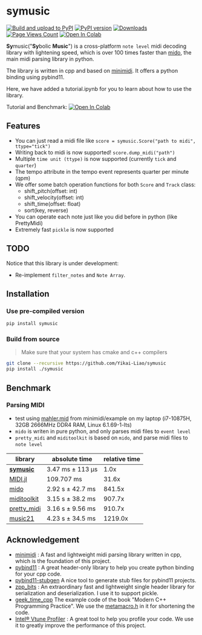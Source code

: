 # symusic
[![Build and upload to PyPI](https://github.com/Yikai-Liao/symusic/actions/workflows/wheel.yml/badge.svg?branch=main)](https://github.com/Yikai-Liao/symusic/actions/workflows/wheel.yml) [![PyPI version](https://badge.fury.io/py/symusic.svg)](https://badge.fury.io/py/symusic) [![Downloads](https://static.pepy.tech/badge/symusic)](https://pepy.tech/project/symusic) [![Page Views Count](https://badges.toozhao.com/badges/01HGE1345YAKN4YV7WF0JRKZJK/blue.svg)](https://badges.toozhao.com/stats/01HGE1345YAKN4YV7WF0JRKZJK "Get your own page views count badge on badges.toozhao.com") <a target="_blank" href="https://colab.research.google.com/github/Yikai-Liao/symusic/blob/main/tutorial.ipynb">
  <img src="https://colab.research.google.com/assets/colab-badge.svg" alt="Open In Colab"/>
</a>

**Sy**music("**Sy**bolic **Music**") is a cross-platform `note level` midi decoding library with lightening speed, which is over 100 times faster than [mido](https://github.com/mido/mido), the main midi parsing library in python.

The library is written in cpp and based on [minimidi](https://github.com/lzqlzzq/minimidi/tree/main). It offers a python binding using pybind11.

Here, we have added a tutorial.ipynb for you to learn about how to use the library.

Tutorial and Benchmark: <a target="_blank" href="https://colab.research.google.com/github/Yikai-Liao/symusic/blob/main/tutorial.ipynb">
  <img src="https://colab.research.google.com/assets/colab-badge.svg" alt="Open In Colab"/>
</a>

## Features

* You can just read a midi file like `score = symusic.Score("path to midi", ttype="tick")`
* Writing back to midi is now supported! `score.dump_midi("path")`
* Multiple `time unit (ttype)` is now supported (currently `tick` and `quarter`)
* The tempo attribute in the tempo event represents quarter per minute (qpm)
* We offer some batch operation functions for both `Score` and `Track` class:
  * shift_pitch(offset: int)
  * shift_velocity(offset: int)
  * shift_time(offset: float)
  * sort(key, reverse)
* You can operate each note just like you did before in python (like PrettyMidi)
* Extremely fast `pickle` is now supported


## TODO

Notice that this library is under development:

* Re-implement `filter_notes` and `Note Array`.

## Installation
### Use pre-compiled version
```bash
pip install symusic
```

### Build from source
> Make sure that your system has cmake and c++ compilers

```bash
git clone --recursive https://github.com/Yikai-Liao/symusic
pip install ./symusic
```

## Benchmark
### Parsing MIDI

* test using [mahler.mid](https://github.com/lzqlzzq/minimidi/blob/main/example/mahler.mid) from minimidi/example on my laptop (i7-10875H, 32GB 2666MHz DDR4 RAM, Linux 6.1.69-1-lts)
* `mido` is writen in pure python, and only parses midi files to `event level`
* `pretty_midi` and `miditoolkit` is based on `mido`, and parse midi files to `note level`

| library                                                   | absolute time     | relative time     |
|-----------------------------------------------------------|-------------------|-------------------|
| [**symusic**](https://github.com/Yikai-Liao/symusic)      | 3.47 ms ± 113 µs  | 1.0x              |
| [MIDI.jl](https://github.com/JuliaMusic/MIDI.jl)          | 109.707 ms        | 31.6x             |
| [mido](https://github.com/mido/mido)                      | 2.92 s ± 42.7 ms  | 841.5x            |
| [miditoolkit](https://github.com/YatingMusic/miditoolkit) | 3.15 s ± 38.2 ms  | 907.7x            |
| [pretty_midi](https://github.com/craffel/pretty-midi)     | 3.16 s ± 9.56 ms  | 910.7x            |
| [music21](https://github.com/cuthbertLab/music21)         | 4.23 s ± 34.5 ms  | 1219.0x           |

## Acknowledgement

* [minimidi](https://github.com/lzqlzzq/minimidi/tree/main) : A fast and lightweight midi parsing library written in cpp, which is the foundation of this project.
* [pybind11](https://github.com/pybind/pybind11) : A great header-only library to help you create python binding for your cpp code.
* [pybind11-stubgen](https://github.com/sizmailov/pybind11-stubgen) A nice tool to generate stub files for pybind11 projects.
* [zpp_bits](https://github.com/eyalz800/zpp_bits) : An extraordinary fast and lightweight single header library for serialization and deserialization. I use it to support pickle.
* [geek_time_cpp](https://github.com/adah1972/geek_time_cpp/tree/master) The example code of the book "Modern C++ Programming Practice". We use the [metamacro.h](https://github.com/adah1972/geek_time_cpp/blob/master/40/metamacro.h#L1-L622) in it for shortening the code.
* [Intel® Vtune Profiler](https://www.intel.com/content/www/us/en/developer/tools/oneapi/vtune-profiler.html) : A great tool to help you profile your code. We use it to greatly improve the performance of this project.
